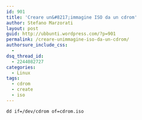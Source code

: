 ```yaml
---
id: 901
title: 'Creare un&#8217;immagine ISO da un cdrom'
author: Stefano Marzorati
layout: post
guid: http://ubbunti.wordpress.com/?p=901
permalink: /creare-unimmagine-iso-da-un-cdrom/
authorsure_include_css:
  - 
dsq_thread_id:
  - 2244082727
categories:
  - Linux
tags:
  - cdrom
  - create
  - iso
---
```

`dd if=/dev/cdrom of=cdrom.iso`